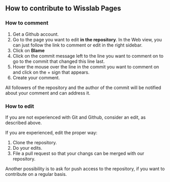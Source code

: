## How to contribute to Wisslab Pages


### How to comment

1. Get a Github account.
2. Go to the page you want to edit **in the repository**. In the Web view, you can just follow the link to comment or edit in the right sidebar.
3. Click on **Blame**
4. Click on the commit message left to the line you want to comment on to go to the commit that changed this line last.
5. Hover the mouse over the line in the commit you want to comment on and click on the + sign that appears.
6. Create your comment. 

All followers of the repository and the author of the commit will be notified about your comment and can address it.

### How to edit

If you are not experienced with Git and Github, consider an edit, as described above.

If you are experienced, edit the proper way:

1. Clone the repository.
2. Do your edits.
3. File a pull request so that your changs can be merged with our repository.

Another possibility is to ask for push access to the repository, if you want to contribute on a regular basis.
